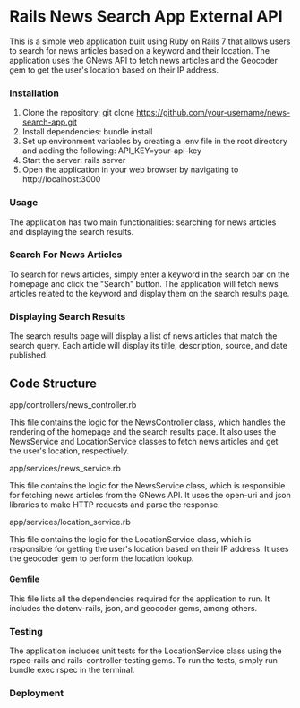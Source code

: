 # Rails News Search App External API

This is a simple web application built using Ruby on Rails 7 that allows users to search for news articles based on a keyword and their location. The application uses the GNews API to fetch news articles and the Geocoder gem to get the user's location based on their IP address.

### Installation

1. Clone the repository: git clone https://github.com/your-username/news-search-app.git
2. Install dependencies: bundle install
3. Set up environment variables by creating a .env file in the root directory and adding the following: API_KEY=your-api-key
4. Start the server: rails server
5. Open the application in your web browser by navigating to http://localhost:3000

### Usage

The application has two main functionalities: searching for news articles and displaying the search results.

### Search For News Articles

To search for news articles, simply enter a keyword in the search bar on the homepage and click the "Search" button. The application will fetch news articles related to the keyword and display them on the search results page.

### Displaying Search Results

The search results page will display a list of news articles that match the search query. Each article will display its title, description, source, and date published.

## Code Structure

app/controllers/news_controller.rb

This file contains the logic for the NewsController class, which handles the rendering of the homepage and the search results page. It also uses the NewsService and LocationService classes to fetch news articles and get the user's location, respectively.

app/services/news_service.rb

This file contains the logic for the NewsService class, which is responsible for fetching news articles from the GNews API. It uses the open-uri and json libraries to make HTTP requests and parse the response.

app/services/location_service.rb

This file contains the logic for the LocationService class, which is responsible for getting the user's location based on their IP address. It uses the geocoder gem to perform the location lookup.

#### Gemfile

This file lists all the dependencies required for the application to run. It includes the dotenv-rails, json, and geocoder gems, among others.

### Testing

The application includes unit tests for the LocationService class using the rspec-rails and rails-controller-testing gems. To run the tests, simply run bundle exec rspec in the terminal.

### Deployment
